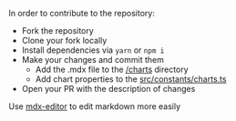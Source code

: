 
In order to contribute to the repository:

- Fork the repository
- Clone your fork locally
- Install dependencies via `yarn` or `npm i`
- Make your changes and commit them
    - Add the .mdx file to the  [/charts](./charts) directory
    - Add chart properties to the [src/constants/charts.ts](./src/constants/charts.ts)
- Open your PR with the description of changes


Use [mdx-editor](https://plothis.github.io/mdx-editor/) to edit markdown more easily
